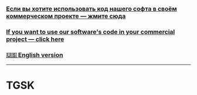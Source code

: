 ### [Если вы хотите использовать код нашего софта в своём коммерческом проекте — жмите сюда](README.copying-and-distributing.md)  
### [If you want to use our software's code in your commercial project — click here](README.copying-and-distributing.english.md)  
### [🇺🇸 English version](README.english.md)  
---
# TGSK